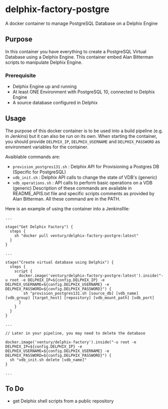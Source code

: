 # delphix-factory-postgre
A docker container to manage PostgreSQL Database on a Delphix Engine

## Purpose
In this container you have everything to create a PostgreSQL Virtual Database using a Delphix Engine.
This container embed Alan Bitterman scripts to manipulate Delphix Engine.

### Prerequisite
- Delphix Engine up and running
- At least ONE Environment with PostgreSQL 10, connected to Delphix Engine
- A source database configured in Delphix

## Usage
The purpose of this docker container is to be used into a build pipeline (e.g. in Jenkins) but it can also be run on its own.
When starting the container, you should provide `DELPHIX_IP`, `DELPHIX_USERNAME` and `DELPHIX_PASSWORD` as environment variables for the container.

Avaiblable commands are:
- `provision_postgres131.sh` : Delphix API for Provisioning a Postgres DB (Specific for PostgreSQL)
- `vdb_init.sh` : Delphix API calls to change the state of VDB's (generic)
- `vdb_operations.sh` : API calls to perform basic operations on a VDB (generic)
Description of these commands are available in README_APIS.txt file and specific scripts comments as provided by Alan Bitterman. All these command are in the PATH.

Here is an example of using the container into a Jenkinsfile:

```
...

stage("Get Delphix Factory") {
  steps {
    sh "docker pull ventury/delphix-factory-postgre:latest"
  }
}

...

stage("Create virtual database using Delphix") {
  steps {
    script {
      docker.image('ventury/delphix-factory-postgre:latest').inside("-u root -e DELPHIX_IP=${config.DELPHIX_IP} -e DELPHIX_USERNAME=${config.DELPHIX_USERNAME} -e DELPHIX_PASSWORD=${config.DELPHIX_PASSWORD}") {
        sh "provision_postgres131.sh [source_db] [vdb_name] [vdb_group] [target_host] [repository] [vdb_mount_path] [vdb_port]
      }
    }
  }
}

...

// Later in your pipeline, you may need to delete the database

docker.image('ventury/delphix-factory').inside("-u root -e DELPHIX_IP=${config.DELPHIX_IP} -e DELPHIX_USERNAME=${config.DELPHIX_USERNAME} -e DELPHIX_PASSWORD=${config.DELPHIX_PASSWORD}") {
  sh "vdb_init.sh delete [vdb_name]"
}

...

```

## To Do
- get Delphix shell scripts from a public repository
